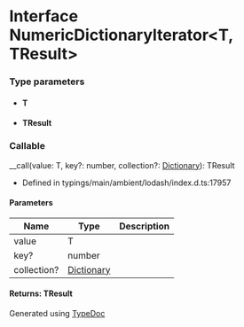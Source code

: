 # Interface NumericDictionaryIterator<T, TResult>


### Type parameters

* #### T
* #### TResult

### Callable
__call(value: T, key?: number, collection?: [Dictionary](_typings_main_ambient_lodash_index_d_._.dictionary.md)<T>): TResult
  
* Defined in typings/main/ambient/lodash/index.d.ts:17957


#### Parameters

| Name | Type | Description |
| ---- | ---- | ---- |
| value | T|  |
| key? | number|  |
| collection? | [Dictionary](_typings_main_ambient_lodash_index_d_._.dictionary.md)<T>|  |

#### Returns: TResult



Generated using [TypeDoc](http://typedoc.io)
